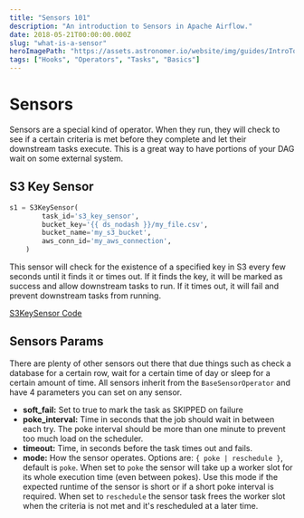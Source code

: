 ```yaml
---
title: "Sensors 101"
description: "An introduction to Sensors in Apache Airflow."
date: 2018-05-21T00:00:00.000Z
slug: "what-is-a-sensor"
heroImagePath: "https://assets.astronomer.io/website/img/guides/IntroToDAG_preview.png"
tags: ["Hooks", "Operators", "Tasks", "Basics"]
---
```


# Sensors
Sensors are a special kind of operator. When they run, they will check to see if a certain criteria is met before they complete and let their downstream tasks execute. This is a great way to have portions of your DAG wait on some external system.

## S3 Key Sensor
```python
s1 = S3KeySensor(
        task_id='s3_key_sensor',
        bucket_key='{{ ds_nodash }}/my_file.csv',
        bucket_name='my_s3_bucket',
        aws_conn_id='my_aws_connection',
    )
```
This sensor will check for the existence of a specified key in S3 every few seconds until it finds it or times out. If it finds the key, it will be marked as success and allow downstream tasks to run. If it times out, it will fail and prevent downstream tasks from running.

[S3KeySensor Code](https://github.com/apache/airflow/blob/master/airflow/sensors/s3_key_sensor.py)

## Sensors Params
There are plenty of other sensors out there that due things such as check a database for a certain row, wait for a certain time of day or sleep for a certain amount of time. All sensors inherit from the `BaseSensorOperator` and have 4 parameters you can set on any sensor.

- **soft_fail:** Set to true to mark the task as SKIPPED on failure
- **poke_interval:** Time in seconds that the job should wait in between each try. The poke interval should be more than one minute to prevent too much load on the scheduler.
- **timeout:** Time, in seconds before the task times out and fails.
- **mode:** How the sensor operates. Options are: `{ poke | reschedule }`, default is `poke`. When set to `poke` the sensor will take up a worker slot for its whole execution time (even between pokes). Use this mode if the expected runtime of the sensor is short or if a short poke interval is required. When set to `reschedule` the sensor task frees the worker slot when the criteria is not met and it's rescheduled at a later time. 